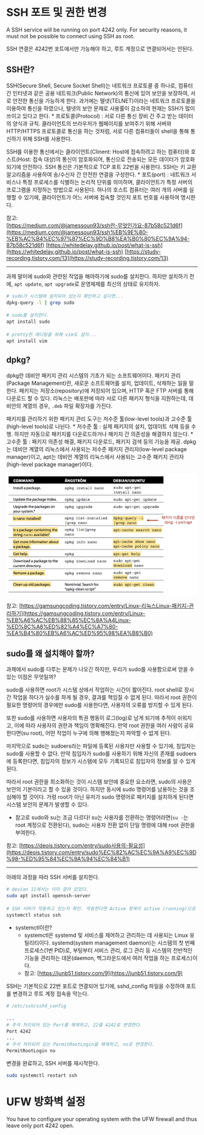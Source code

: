 # SSH 포트 및 권한 변경

A SSH service will be running on port 4242 only. For security reasons, it must not be possible to connect using SSH as root.

SSH 연결은 4242번 포트에서만 가능해야 하고, 루트 계정으로 연결되어서는 안된다.

## SSH란?

SSH(Secure Shell, Secure Socket Shell)는 네트워크 프로토콜 중 하나로, 컴퓨터 간 인터넷과 같은 공용 네트워크(Public Network)의 통신에 있어 보안을 보장하여, 서로 안전한 통신을 가능하게 한다. 과거에는 텔넷(TELNET)이라는 네트워크 프로토콜을 이용하여 통신을 하였으나, 텔넷의 보안 문제로 사용률이 감소하여 현재는 SSH가 많이 쓰이고 있다고 한다.
	* 프로토콜(Protocol) : 서로 다른 통신 장비 간 주고 받는 데이터의 양식과 규칙. 클라이언트의 브라우저가 웹페이지를 보여주기 위해 서버와 HTTP/HTTPS 프로토콜로 통신을 하는 것처럼, 서로 다른 컴퓨터들이 shell을 통해 통신하기 위해 SSH를 사용한다.

SSH를 이용한 통신에서는 클라이언트(Clinent: Host에 접속하려고 하는 컴퓨터)와 호스트(Host: 접속 대상)의 통신이 암호화되어, 통신으로 전송되는 모든 데이터가 암호화되기에 안전하다. SSH 통신은 기본적으로 TCP 포트 22번을 사용한다. SSH는 키 교환 알고리즘을 사용하여 송/수신자 간 안전한 연결을 구성한다.
	* 포트(port) : 네트워크 서비스나 특정 프로세스를 식별하는 논리적 단위를 의미하며, 클라이언트가 특정 서버의 프로그램을 지정하는 방법으로 사용된다. 하나의 호스트 컴퓨터는 여러 개의 서버를 실행할 수 있기에, 클라이언트가 어느 서버에 접속할 것인지 포트 번호를 사용하여 명시한다.

참고:  
[https://medium.com/@jamessoun93/ssh란-무엇인가요-87b58c521d6f](https://medium.com/@jamessoun93/ssh%EB%9E%80-%EB%AC%B4%EC%97%87%EC%9D%B8%EA%B0%80%EC%9A%94-87b58c521d6f)
[https://whitedelay.github.io/post/what-is-ssh](https://whitedelay.github.io/post/what-is-ssh)
[https://study-recording.tistory.com/13](https://study-recording.tistory.com/13)

* * *

과제 말미에 sudo와 관련된 작업을 해야하기에 sudo를 설치한다. 하지만 설치하기 전에, `apt update`, `apt upgrade`로 운영체제를 최신의 상태로 유지하자.

```sh
# sudo가 시스템에 설치되어 있는지 확인하고 싶다면...
dpkg-query -l | grep sudo

# sudo를 설치한다.
apt install sudo

# pretty한 에디팅을 위해 vim도 설치...
apt install vim
```

## dpkg?

dpkg란 데비안 패키지 관리 시스템의 기초가 되는 소프트웨어이다. 패키지 관리(Package Management)란, 새로운 소프트웨어를 설치, 업데이트, 삭제하는 일을 말한다. 패키지는 저장소(repository)에 저장되어 있으며, HTTP 혹은 FTP 서버를 통해 다운로드 할 수 있다. 리눅스는 배포판에 따라 서로 다른 패키지 형식을 지원하는데, 데비안의 계열의 경우, `.deb` 파일 확장자를 가진다.

패키지를 관리하기 위한 패키지 관리 도구는 저수준 툴(low-level tools)과 고수준 툴(high-level tools)로 나뉜다.
	* 저수준 툴 : 실제 패키지의 설치, 업데이트 삭제 등을 수행. 하지만 자동으로 패키지를 다운로드하거나 패키지 간 의존성을 해결하지 않는다.
	* 고수준 툴 : 패키지 의존성 해결, 패키지 다운로드, 패키지 검색 등의 기능을 제공.
dpkg는 데비안 계열의 리눅스에서 사용되는 저수준 패키지 관리자(low-level package manager)이고, apt는 데비안 계열의 리눅스에서 사용되는 고수준 패키지 관리자(high-level package manager)이다.

<img src="../img/packageManager.png" alt="package manager" width="600" />

참고: [https://gamsungcoding.tistory.com/entry/Linux-리눅스Linux-패키지-관리하기](https://gamsungcoding.tistory.com/entry/Linux-%EB%A6%AC%EB%88%85%EC%8A%A4Linux-%ED%8C%A8%ED%82%A4%EC%A7%80-%EA%B4%80%EB%A6%AC%ED%95%98%EA%B8%B0)

## sudo를 왜 설치해야 할까?

과제에서 sudo를 다루는 문제가 나오긴 하지만, 우리가 sudo를 사용함으로써 얻을 수 있는 이점은 무엇일까?

sudo를 사용하면 root가 시스템 상에서 작업하는 시간이 짧아진다. root shell로 장시간 작업을 하다가 실수를 하게 될 경우, 결과를 책임질 수 없게 된다. 따라서 root 권한이 필요한 명령어의 경우에만 sudo를 사용한다면, 사용자의 오류를 방지할 수 있게 된다.

또한 sudo를 사용하면 사용자의 특권 행동이 로그(log)로 남게 되기에 추적이 쉬워지고, 이에 따라 사용자의 권한과 책임이 명확해진다. 만약 root 권한을 여러 사람이 공유한다면(su root), 어떤 작업이 누구에 의해 행해졌는지 파악할 수 없게 된다.

마지막으로 sudo는 sudoers라는 파일에 등록된 사용자만 사용할 수 있기에, 침입자는 sudo를 사용할 수 없다. 만약 침입자가 sudo를 사용하기 위해 자신의 존재를 sudoers에 등록한다면, 침입자의 정보가 시스템에 모두 기록되므로 침입자의 정보를 알 수 있게 된다.

따라서 root 권한을 최소화하는 것이 시스템 보안에 중요한 요소라면, sudo의 사용은 보안의 기본이라고 할 수 있을 것이다. 하지만 동시에 sudo 명령어를 남용하는 것을 조심해야 할 것이다. 가령 root가 아닌 유저가 sudo 명령어로 패키지를 설치하게 된다면 시스템 보안의 문제가 발생할 수 있다.

* 참고로 sudo와 su는 조금 다르다! su는 사용자를 전환하는 명령어라면(`su -`는 root 계정으로 전환된다), sudo는 사용자 전환 없이 단일 명령에 대해 root 권한을 부여한다.

참고: [https://deois.tistory.com/entry/sudo사용의-필요성](https://deois.tistory.com/entry/sudo%EC%82%AC%EC%9A%A9%EC%9D%98-%ED%95%84%EC%9A%94%EC%84%B1)

* * *

아래의 과정을 따라 SSH 서버를 설치한다.

```sh
# devian 11에서는 이미 깔려 있었다.
sudo apt install openssh-server

# SSH 서버가 작동하고 있는지 확인. 작동한다면 Active 항목이 active (running)으로 표시된다.
systemctl status ssh
```
* systemctl이란?
	- systemctl은 systemd 및 서비스를 제어하고 관리하는 데 사용되는 Linux 유틸리티이다. systemd(system management daemon)는 시스템의 첫 번째 프로세스(1번 PID)로, 부팅부터 서비스 관리, 로그 관리 등 시스템의 전반적인 기능을 관리하는 데몬(daemon, 백그라운드에서 여러 작업을 하는 프로세스)이다.
	- 참고: [https://junb51.tistory.com/9](https://junb51.tistory.com/9)

SSH는 기본적으로 22번 포트로 연결되어 있기에, sshd_config 파일을 수정하여 포트를 변경하고 루트 계정 접속을 막는다.

```sh
# /etc/ssh/sshd_config

...
# 주석 처리되어 있는 Port를 해제하고, 22를 4242로 변경한다.
Port 4242
...
# 주석 처리되어 있는 PermitRootLogin을 해제하고, no로 변경한다.
PermitRootLogin no
```

변경을 완료하고, SSH 서버를 재시작한다.

```sh
sudo systemctl restart ssh
```

# UFW 방화벽 설정

You have to configure your operating system with the UFW firewall and thus leave only port 4242 open.
